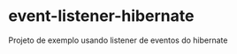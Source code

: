 event-listener-hibernate
========================

Projeto de exemplo usando listener de eventos do hibernate
